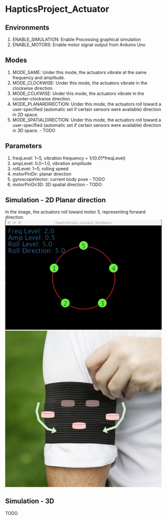 # HapticsProject_Actuator

## Environments
1. ENABLE_SIMULATION: Enable Processing graphical simulation
2. ENABLE_MOTORS: Enable motor signal output from Arduino Uno


## Modes
1. MODE_SAME: Under this mode, the actuators vibrate at the same frequency and amplitude.
2. MODE_CLOCKWISE: Under this mode, the actuators vibrate in the clockwise direction.
3. MODE_CCLKWISE: Under this mode, the actuators vibrate in the counter-clockwise direction.
4. MODE_PLANARDIRECTION: Under this mode, the actuators roll toward a user-specified (automatic set if certain sensors were available) direction in 2D space.
5. MODE_SPATIALDIRECTION: Under this mode, the actuators roll toward a user-specified (automatic set if certain sensors were available) direction in 3D space. - TODO

## Parameters
1. freqLevel: 1~5, vibration frequency = 1/(0.01*freqLevel)
2. ampLevel: 0.0~1.0, vibration amplitude
3. rollLevel: 1~5, rolling speed
4. motorPinDir: planar direction
5. gyroscopeVector: current body pose - TODO
6. motorPinDir3D: 3D spatial direction - TODO

## Simulation - 2D Planar direction
In the image, the actuators roll toward motor 5, representing forward direction.
![alt text](https://github.com/bingogome/HapticsProject_Actuator/blob/main/images/gif_simulation.gif?raw=true)
![alt text](https://github.com/bingogome/HapticsProject_Actuator/blob/main/images/planar_direction.png?=100x)

## Simulation - 3D
TODO